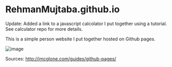 # RehmanMujtaba.github.io

Update:
Added a link to a javascript calcolator I put together using a tutorial. See calculator repo for more details.

This is a simple person website I put together hosted on Github pages.

![image](https://user-images.githubusercontent.com/97486476/166587607-057ef212-2432-44e8-a2c2-0da34e7eda7e.png)


Sources:
http://jmcglone.com/guides/github-pages/


